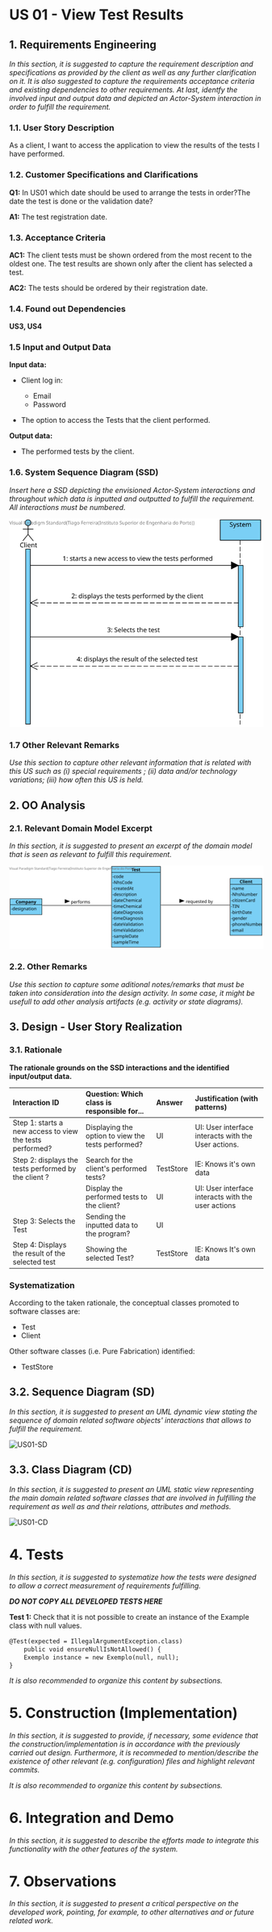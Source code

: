   # US 01 - View Test Results

## 1. Requirements Engineering

*In this section, it is suggested to capture the requirement description and specifications as provided by the client as well as any further clarification on it. It is also suggested to capture the requirements acceptance criteria and existing dependencies to other requirements. At last, identfy the involved input and output data and depicted an Actor-System interaction in order to fulfill the requirement.*


### 1.1. User Story Description

As a client, I want to access the application to view the results of the tests I have
performed.

### 1.2. Customer Specifications and Clarifications

**Q1:** In US01 which date should be used to arrange the tests in order?The date the test is done or the validation date?

**A1:** The test registration date.


### 1.3. Acceptance Criteria

**AC1:** The client tests must be shown ordered from the most
recent to the oldest one. The test results are shown only after the client has
selected a test.


**AC2:** The tests should be ordered by their registration date.

### 1.4. Found out Dependencies

**US3, US4**

### 1.5 Input and Output Data

**Input data:**

* Client log in:

    * Email
    * Password

* The option to access the Tests that the client performed.

**Output data:**

* The performed tests by the client.


### 1.6. System Sequence Diagram (SSD)

*Insert here a SSD depicting the envisioned Actor-System interactions and throughout which data is inputted and outputted to fulfill the requirement. All interactions must be numbered.*

![US01-SSD](US01-SSD.svg)


### 1.7 Other Relevant Remarks

*Use this section to capture other relevant information that is related with this US such as (i) special requirements ; (ii) data and/or technology variations; (iii) how often this US is held.*


## 2. OO Analysis

### 2.1. Relevant Domain Model Excerpt
*In this section, it is suggested to present an excerpt of the domain model that is seen as relevant to fulfill this requirement.*

![US01-MD](US01-MD.svg)

### 2.2. Other Remarks

*Use this section to capture some aditional notes/remarks that must be taken into consideration into the design activity. In some case, it might be usefull to add other analysis artifacts (e.g. activity or state diagrams).*



## 3. Design - User Story Realization

### 3.1. Rationale

**The rationale grounds on the SSD interactions and the identified input/output data.**

| Interaction ID | Question: Which class is responsible for... | Answer  | Justification (with patterns)  |
|:-------------  |:--------------------- |:------------|:---------------------------- |
| Step 1: starts a new access to view the tests performed?  		 |	Displaying the option to view the tests performed?						 | UI            |   UI: User interface interacts with the User actions.                           |
| Step 2: displays the tests performed by the client ? 		 |		Search for the client's performed tests?					 |  TestStore           |       IE: Knows it's own data                       |
| | Display the performed tests to the client? | UI | UI: User interface interacts with the user actions
| Step 3: Selects the Test  		 |	Sending the inputted data to the program?						 |    UI         |                              |
| Step 4: Displays the result of the selected test  		 |		Showing the selected Test? 					 |          TestStore   |       IE: Knows It's own data                       |

### Systematization ##

According to the taken rationale, the conceptual classes promoted to software classes are:

* Test
* Client

Other software classes (i.e. Pure Fabrication) identified:
* TestStore

## 3.2. Sequence Diagram (SD)

*In this section, it is suggested to present an UML dynamic view stating the sequence of domain related software objects' interactions that allows to fulfill the requirement.*

![US01-SD](US01SD.svg)

## 3.3. Class Diagram (CD)

*In this section, it is suggested to present an UML static view representing the main domain related software classes that are involved in fulfilling the requirement as well as and their relations, attributes and methods.*

![US01-CD](US01CD.svg)

# 4. Tests
*In this section, it is suggested to systematize how the tests were designed to allow a correct measurement of requirements fulfilling.*

**_DO NOT COPY ALL DEVELOPED TESTS HERE_**

**Test 1:** Check that it is not possible to create an instance of the Example class with null values.

	@Test(expected = IllegalArgumentException.class)
		public void ensureNullIsNotAllowed() {
		Exemplo instance = new Exemplo(null, null);
	}

*It is also recommended to organize this content by subsections.*

# 5. Construction (Implementation)

*In this section, it is suggested to provide, if necessary, some evidence that the construction/implementation is in accordance with the previously carried out design. Furthermore, it is recommeded to mention/describe the existence of other relevant (e.g. configuration) files and highlight relevant commits.*

*It is also recommended to organize this content by subsections.*

# 6. Integration and Demo

*In this section, it is suggested to describe the efforts made to integrate this functionality with the other features of the system.*


# 7. Observations

*In this section, it is suggested to present a critical perspective on the developed work, pointing, for example, to other alternatives and or future related work.*





